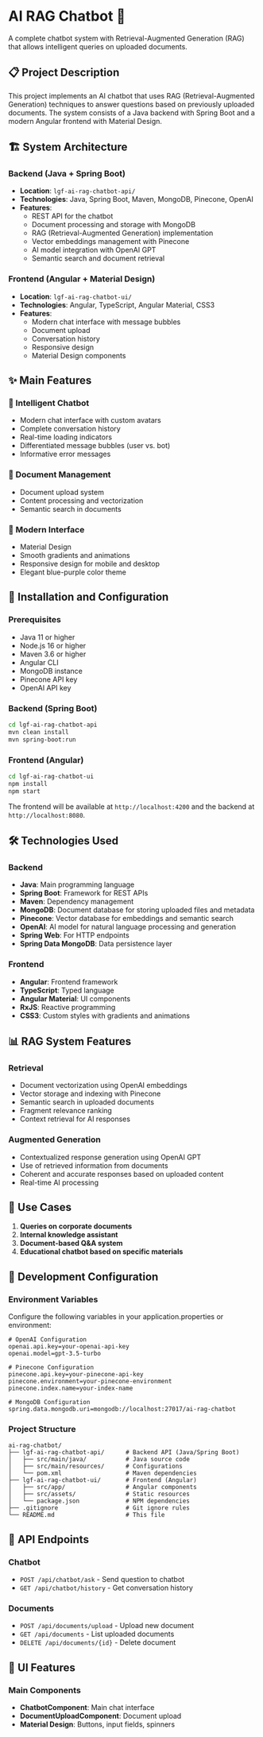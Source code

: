# AI RAG Chatbot 🤖

A complete chatbot system with Retrieval-Augmented Generation (RAG) that allows intelligent queries on uploaded documents.

## 📋 Project Description

This project implements an AI chatbot that uses RAG (Retrieval-Augmented Generation) techniques to answer questions based on previously uploaded documents. The system consists of a Java backend with Spring Boot and a modern Angular frontend with Material Design.

## 🏗️ System Architecture

### Backend (Java + Spring Boot)
- **Location**: `lgf-ai-rag-chatbot-api/`
- **Technologies**: Java, Spring Boot, Maven, MongoDB, Pinecone, OpenAI
- **Features**:
  - REST API for the chatbot
  - Document processing and storage with MongoDB
  - RAG (Retrieval-Augmented Generation) implementation
  - Vector embeddings management with Pinecone
  - AI model integration with OpenAI GPT
  - Semantic search and document retrieval

### Frontend (Angular + Material Design)
- **Location**: `lgf-ai-rag-chatbot-ui/`
- **Technologies**: Angular, TypeScript, Angular Material, CSS3
- **Features**:
  - Modern chat interface with message bubbles
  - Document upload
  - Conversation history
  - Responsive design
  - Material Design components

## ✨ Main Features

### 🤖 Intelligent Chatbot
- Modern chat interface with custom avatars
- Complete conversation history
- Real-time loading indicators
- Differentiated message bubbles (user vs. bot)
- Informative error messages

### 📄 Document Management
- Document upload system
- Content processing and vectorization
- Semantic search in documents

### 🎨 Modern Interface
- Material Design
- Smooth gradients and animations
- Responsive design for mobile and desktop
- Elegant blue-purple color theme

## 🚀 Installation and Configuration

### Prerequisites
- Java 11 or higher
- Node.js 16 or higher
- Maven 3.6 or higher
- Angular CLI
- MongoDB instance
- Pinecone API key
- OpenAI API key

### Backend (Spring Boot)
```bash
cd lgf-ai-rag-chatbot-api
mvn clean install
mvn spring-boot:run
```

### Frontend (Angular)
```bash
cd lgf-ai-rag-chatbot-ui
npm install
npm start
```

The frontend will be available at `http://localhost:4200` and the backend at `http://localhost:8080`.

## 🛠️ Technologies Used

### Backend
- **Java**: Main programming language
- **Spring Boot**: Framework for REST APIs
- **Maven**: Dependency management
- **MongoDB**: Document database for storing uploaded files and metadata
- **Pinecone**: Vector database for embeddings and semantic search
- **OpenAI**: AI model for natural language processing and generation
- **Spring Web**: For HTTP endpoints
- **Spring Data MongoDB**: Data persistence layer

### Frontend
- **Angular**: Frontend framework
- **TypeScript**: Typed language
- **Angular Material**: UI components
- **RxJS**: Reactive programming
- **CSS3**: Custom styles with gradients and animations

## 📊 RAG System Features

### Retrieval
- Document vectorization using OpenAI embeddings
- Vector storage and indexing with Pinecone
- Semantic search in uploaded documents
- Fragment relevance ranking
- Context retrieval for AI responses

### Augmented Generation
- Contextualized response generation using OpenAI GPT
- Use of retrieved information from documents
- Coherent and accurate responses based on uploaded content
- Real-time AI processing

## 🎯 Use Cases

1. **Queries on corporate documents**
2. **Internal knowledge assistant**
3. **Document-based Q&A system**
4. **Educational chatbot based on specific materials**

## 🔧 Development Configuration

### Environment Variables
Configure the following variables in your application.properties or environment:
```properties
# OpenAI Configuration
openai.api.key=your-openai-api-key
openai.model=gpt-3.5-turbo

# Pinecone Configuration
pinecone.api.key=your-pinecone-api-key
pinecone.environment=your-pinecone-environment
pinecone.index.name=your-index-name

# MongoDB Configuration
spring.data.mongodb.uri=mongodb://localhost:27017/ai-rag-chatbot
```

### Project Structure
```
ai-rag-chatbot/
├── lgf-ai-rag-chatbot-api/      # Backend API (Java/Spring Boot)
│   ├── src/main/java/           # Java source code
│   ├── src/main/resources/      # Configurations
│   └── pom.xml                  # Maven dependencies
├── lgf-ai-rag-chatbot-ui/       # Frontend (Angular)
│   ├── src/app/                 # Angular components
│   ├── src/assets/              # Static resources
│   └── package.json             # NPM dependencies
├── .gitignore                   # Git ignore rules
└── README.md                    # This file
```

## 🚦 API Endpoints

### Chatbot
- `POST /api/chatbot/ask` - Send question to chatbot
- `GET /api/chatbot/history` - Get conversation history

### Documents
- `POST /api/documents/upload` - Upload new document
- `GET /api/documents` - List uploaded documents
- `DELETE /api/documents/{id}` - Delete document

## 🎨 UI Features

### Main Components
- **ChatbotComponent**: Main chat interface
- **DocumentUploadComponent**: Document upload
- **Material Design**: Buttons, input fields, spinners

